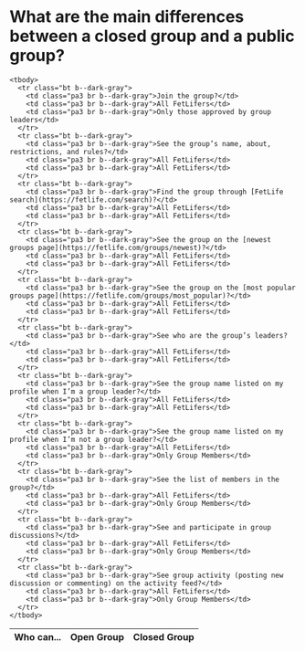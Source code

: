 # What are the main differences between a closed group and a public group?

<div class="overflow-auto overflow-scrolling-touch">
  <table class="w-100 bg-near-black shadow-4 collapse">
    <thead>
      <tr class="bt b--dark-gray">
        <th class="pa3 f6 fw7 gray ttu">Who can...</th>
        <th class="pa3 f6 fw7 gray ttu">Open Group</th>
        <th class="pa3 f6 fw7 gray ttu">Closed Group</th>
      </tr>
    </thead>

    <tbody>
      <tr class="bt b--dark-gray">
        <td class="pa3 br b--dark-gray">Join the group?</td>
        <td class="pa3 br b--dark-gray">All FetLifers</td>
        <td class="pa3 br b--dark-gray">Only those approved by group leaders</td>
      </tr>
      <tr class="bt b--dark-gray">
        <td class="pa3 br b--dark-gray">See the group’s name, about, restrictions, and rules?</td>
        <td class="pa3 br b--dark-gray">All FetLifers</td>
        <td class="pa3 br b--dark-gray">All FetLifers</td>
      </tr>
      <tr class="bt b--dark-gray">
        <td class="pa3 br b--dark-gray">Find the group through [FetLife search](https://fetlife.com/search)?</td>
        <td class="pa3 br b--dark-gray">All FetLifers</td>
        <td class="pa3 br b--dark-gray">All FetLifers</td>
      </tr>
      <tr class="bt b--dark-gray">
        <td class="pa3 br b--dark-gray">See the group on the [newest groups page](https://fetlife.com/groups/newest)?</td>
        <td class="pa3 br b--dark-gray">All FetLifers</td>
        <td class="pa3 br b--dark-gray">All FetLifers</td>
      </tr>
      <tr class="bt b--dark-gray">
        <td class="pa3 br b--dark-gray">See the group on the [most popular groups page](https://fetlife.com/groups/most_popular)?</td>
        <td class="pa3 br b--dark-gray">All FetLifers</td>
        <td class="pa3 br b--dark-gray">All FetLifers</td>
      </tr>
      <tr class="bt b--dark-gray">
        <td class="pa3 br b--dark-gray">See who are the group’s leaders?</td>
        <td class="pa3 br b--dark-gray">All FetLifers</td>
        <td class="pa3 br b--dark-gray">All FetLifers</td>
      </tr>
      <tr class="bt b--dark-gray">
        <td class="pa3 br b--dark-gray">See the group name listed on my profile when I’m a group leader?</td>
        <td class="pa3 br b--dark-gray">All FetLifers</td>
        <td class="pa3 br b--dark-gray">All FetLifers</td>
      </tr>
      <tr class="bt b--dark-gray">
        <td class="pa3 br b--dark-gray">See the group name listed on my profile when I’m not a group leader?</td>
        <td class="pa3 br b--dark-gray">All FetLifers</td>
        <td class="pa3 br b--dark-gray">Only Group Members</td>
      </tr>
      <tr class="bt b--dark-gray">
        <td class="pa3 br b--dark-gray">See the list of members in the group?</td>
        <td class="pa3 br b--dark-gray">All FetLifers</td>
        <td class="pa3 br b--dark-gray">Only Group Members</td>
      </tr>
      <tr class="bt b--dark-gray">
        <td class="pa3 br b--dark-gray">See and participate in group discussions?</td>
        <td class="pa3 br b--dark-gray">All FetLifers</td>
        <td class="pa3 br b--dark-gray">Only Group Members</td>
      </tr>
      <tr class="bt b--dark-gray">
        <td class="pa3 br b--dark-gray">See group activity (posting new discussion or commenting) on the activity feed?</td>
        <td class="pa3 br b--dark-gray">All FetLifers</td>
        <td class="pa3 br b--dark-gray">Only Group Members</td>
      </tr>
    </tbody>
  </table>
</div>
